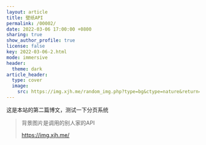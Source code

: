 ```yaml
---
layout: article
title: 壁纸API
permalink: /00002/
date: 2022-03-06 17:00:00 +0800
sharing: true
show_author_profile: true
license: false
key: 2022-03-06-2.html
mode: immersive
header:
  theme: dark
article_header:
  type: cover
  image:
    src: https://img.xjh.me/random_img.php?type=bg&ctype=nature&return=302
---
```


这是本站的第二篇博文，测试一下分页系统<!--more-->

> 背景图片是调用的别人家的API
>
> https://img.xjh.me/

